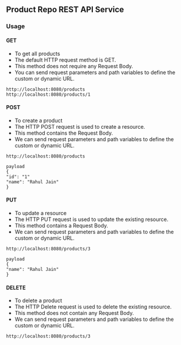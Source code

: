 ## Product Repo REST API Service

### Usage
#### GET
- To get all products
- The default HTTP request method is GET. 
- This method does not require any Request Body. 
- You can send request parameters and path variables to define the custom or dynamic URL.
```
http://localhost:8080/products
http://localhost:8080/products/1
```

#### POST
- To create a product
- The HTTP POST request is used to create a resource. 
- This method contains the Request Body. 
- We can send request parameters and path variables to define the custom or dynamic URL.
```
http://localhost:8080/products

payload
{
"id": "1"
"name": "Rahul Jain"
}
```

#### PUT
- To update a resource
- The HTTP PUT request is used to update the existing resource. 
- This method contains a Request Body. 
- We can send request parameters and path variables to define the custom or dynamic URL.
```
http://localhost:8080/products/3

payload
{
"name": "Rahul Jain"
}
```

#### DELETE
- To delete a product
- The HTTP Delete request is used to delete the existing resource. 
- This method does not contain any Request Body. 
- We can send request parameters and path variables to define the custom or dynamic URL.
```
http://localhost:8080/products/3
```


